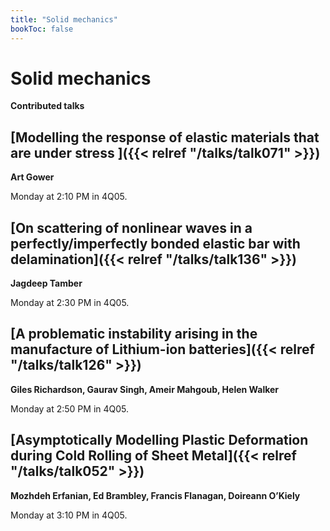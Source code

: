 ```yaml
---
title: "Solid mechanics"
bookToc: false
---
```


# Solid mechanics

**Contributed talks**


## [Modelling the response of elastic materials that are under stress ]({{< relref "/talks/talk071" >}})

**Art Gower**

Monday at 2:10 PM in 4Q05.


## [On scattering of nonlinear waves in a perfectly/imperfectly bonded elastic bar with delamination]({{< relref "/talks/talk136" >}})

**Jagdeep Tamber**

Monday at 2:30 PM in 4Q05.


## [A problematic instability arising in the manufacture of Lithium-ion batteries]({{< relref "/talks/talk126" >}})

**Giles Richardson, Gaurav Singh, Ameir Mahgoub, Helen Walker**

Monday at 2:50 PM in 4Q05.


## [Asymptotically Modelling Plastic Deformation during Cold Rolling of Sheet Metal]({{< relref "/talks/talk052" >}})

**Mozhdeh Erfanian, Ed Brambley, Francis Flanagan, Doireann O’Kiely**

Monday at 3:10 PM in 4Q05.


